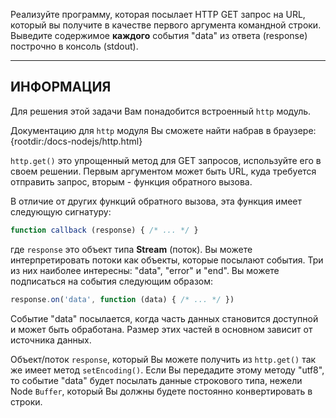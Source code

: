 Реализуйте программу, которая посылает HTTP GET запрос на URL, который вы получите в качестве первого аргумента командной строки. Выведите содержимое **каждого** события "data" из ответа (response) построчно в консоль (stdout).

----------------------------------------------------------------------
## ИНФОРМАЦИЯ

Для решения этой задачи Вам понадобится встроенный `http` модуль.


Документацию для `http` модуля Вы сможете найти набрав в браузере:
  {rootdir:/docs-nodejs/http.html}

`http.get()` это упрощенный метод для GET запросов, используйте его в своем решении. Первым аргументом может быть URL, куда требуется отправить запрос, вторым - функция обратного вызова.

В отличие от других функций обратного вызова, эта функция имеет следующую сигнатуру:
```js
function callback (response) { /* ... */ }
```

где `response` это объект типа **Stream** (поток). Вы можете интерпретировать потоки как объекты, которые посылают события. Три из них наиболее интересны: "data", "error" и "end". Вы можете подписаться на события следующим образом:

```js
response.on('data', function (data) { /* ... */ })
```

Событие "data" посылается, когда часть данных становится доступной и может быть обработана. Размер этих частей в основном зависит от источника данных.

Объект/поток `response`, который Вы можете получить из `http.get()` так же имеет метод `setEncoding()`. Если Вы передадите этому методу "utf8", то событие "data" будет посылать данные строкового типа, нежели Node `Buffer`, который Вы должны будете постоянно конвертировать в строки.
